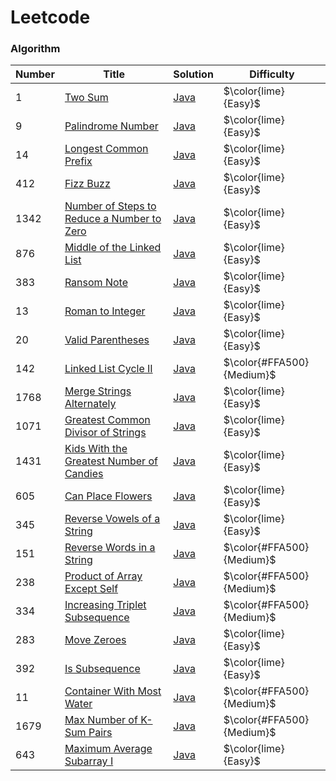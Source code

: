 # Leetcode
### Algorithm
| Number | Title | Solution                                                                                                    | Difficulty             |
|--------| ----- |-------------------------------------------------------------------------------------------------------------|------------------------|
| 1      |[Two Sum](https://leetcode.com/problems/two-sum/) | [Java](leetcode/blob/main/algorithms/q1_two_sum/TwoSum.java)                                                                 | $\color{lime}{Easy}$   |
| 9      |[Palindrome Number](https://leetcode.com/problems/palindrome-number/) | [Java](leetcode/blob/main/algorithms/q9_palindrome_number/PalindromeNumber.java)                                             | $\color{lime}{Easy}$   |
| 14     |[Longest Common Prefix](https://leetcode.com/problems/longest-common-prefix/description/) | [Java](leetcode/blob/main/algorithms/q14_longest_common_prefix/LongestCommonPrefix.java)                                     | $\color{lime}{Easy}$   |
| 412    |[Fizz Buzz](https://leetcode.com/problems/fizz-buzz/) | [Java](leetcode/blob/main/algorithms/q412_fizz_buzz/FizzBuzz.java)                                                            | $\color{lime}{Easy}$   |
| 1342   |[Number of Steps to Reduce a Number to Zero](https://leetcode.com/problems/number-of-steps-to-reduce-a-number-to-zero/description/) | [Java](leetcode/blob/main/algorithms/q1342_number_of_steps_to_reduce_a_number_to_zero/NumberOfStepsToReduceANumberToZero.java) | $\color{lime}{Easy}$   |
| 876    |[Middle of the Linked List](https://leetcode.com/problems/middle-of-the-linked-list/description/) | [Java](leetcode/blob/main/algorithms/q876_middle_of_the_linked_list/MiddleOfTheLinkedList.java)                               | $\color{lime}{Easy}$   |
| 383    |[Ransom Note](https://leetcode.com/problems/ransom-note/) | [Java](leetcode/blob/main/algorithms/q383_ransom_note/RansomNote.java)                                                        | $\color{lime}{Easy}$   |
| 13     |[Roman to Integer](https://leetcode.com/problems/roman-to-integer/) | [Java](leetcode/blob/main/algorithms/q13_roman_to_integer/RomanToInteger.java)                                                | $\color{lime}{Easy}$   |
| 20     |[Valid Parentheses](https://leetcode.com/problems/valid-parentheses/) | [Java](leetcode/blob/main/algorithms/q20_valid_parentheses/ValidParentheses.java)                                             | $\color{lime}{Easy}$   |
| 142    |[Linked List Cycle II](https://leetcode.com/problems/linked-list-cycle-ii/) | [Java](leetcode/blob/main/algorithms/q142_linked_list_cycle_2/LinkedListCycleII.java)                       | $\color{#FFA500}{Medium}$ |
| 1768   |[Merge Strings Alternately](https://leetcode.com/problems/merge-strings-alternately/) | [Java](leetcode/blob/main/algorithms/q1768_merge_strings_alternately/MergeStringsAlternately.java)                       | $\color{lime}{Easy}$ |
| 1071   |[Greatest Common Divisor of Strings](https://leetcode.com/problems/greatest-common-divisor-of-strings/) | [Java](leetcode/blob/main/algorithms/q1071_greatest_common_divisor_of_strings/GreatestCommonDivisorOfStrings.java)                       | $\color{lime}{Easy}$ |
| 1431   |[Kids With the Greatest Number of Candies](https://leetcode.com/problems/kids-with-the-greatest-number-of-candies/) | [Java](leetcode/blob/main/algorithms/q1431_kids_with_the_greatest_number_of_candies/KidsWithTheGreatestNumberOfCandies.java)                       | $\color{lime}{Easy}$ |
| 605    |[Can Place Flowers](https://leetcode.com/problems/can-place-flowers/) | [Java](leetcode/blob/main/algorithms/q605_can_place_flowers/CanPlaceFlowers.java)                       | $\color{lime}{Easy}$ |
| 345    |[Reverse Vowels of a String](https://leetcode.com/problems/reverse-vowels-of-a-string/) | [Java](leetcode/blob/main/algorithms/q345_reverse_vowels_of_a_string/ReverseVowelsOfaString.java)                       | $\color{lime}{Easy}$ |
| 151    |[Reverse Words in a String](https://leetcode.com/problems/reverse-words-in-a-string/) | [Java](leetcode/blob/main/algorithms/q151_reverse_words_in_a_string/ReverseWordsInAString.java)                       | $\color{#FFA500}{Medium}$ |
| 238    |[Product of Array Except Self](https://leetcode.com/problems/product-of-array-except-self/) | [Java](leetcode/blob/main/algorithms/q151_reverse_words_in_a_string/ReverseWordsInAString.java)                       | $\color{#FFA500}{Medium}$ |
| 334    |[Increasing Triplet Subsequence](https://leetcode.com/problems/increasing-triplet-subsequence/) | [Java](leetcode/blob/main/algorithms/q334_increasing_triplet_subsequence/IncreasingTripletSubsequence.java)                       | $\color{#FFA500}{Medium}$ |
| 283    |[Move Zeroes](https://leetcode.com/problems/move-zeroes/) | [Java](leetcode/blob/main/algorithms/q283_move_zeroes/MoveZeroes.java)                       | $\color{lime}{Easy}$ |
| 392    |[Is Subsequence](https://leetcode.com/problems/is-subsequence/) | [Java](leetcode/blob/main/algorithms/q392_is_subsequence/IsSubsequence.java)                       | $\color{lime}{Easy}$ |
| 11     |[Container With Most Water](https://leetcode.com/problems/container-with-most-water/) | [Java](leetcode/blob/main/algorithms/q11_container_with_most_water/ContainerWithMostWater.java)                       | $\color{#FFA500}{Medium}$ |
| 1679   |[Max Number of K-Sum Pairs](https://leetcode.com/problems/max-number-of-k-sum-pairs/) | [Java](leetcode/blob/main/algorithms/q1679/_max_number_of_k_sum_pairs/MaxNumberOfKSumPairs.java)                       | $\color{#FFA500}{Medium}$ |
| 643    |[Maximum Average Subarray I](https://leetcode.com/problems/maximum-average-subarray-i/) | [Java](leetcode/blob/main/algorithms/q643_maximum_average_subarray/MaximumAverageSubarrayI.java)                       | $\color{lime}{Easy}$ |
